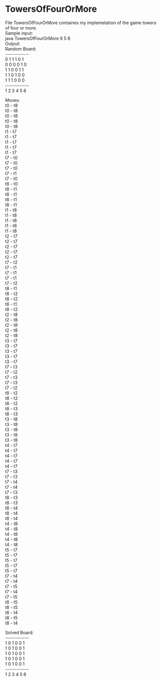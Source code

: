 # TowersOfFourOrMore
File TowersOfFourOrMore containes my implemetation of the game towers of four or more. <br />
Sample input:<br />
java TowersOfFourOrMore 9 5 6 <br />
Output:<br />
Random Board:<br />
------------<br />
0 1 1 1 0 1 <br />
0 0 0 0 1 0 <br />
1 1 0 0 1 1 <br />
1 1 0 1 0 0 <br />
1 1 1 0 0 0 <br />
------------<br />
1 2 3 4 5 6 <br />

Moves:<br />
 t0 - t8<br />
 t0 - t8<br />
 t0 - t8<br />
 t0 - t8<br />
 t0 - t8<br />
 t1 - t7<br />
 t1 - t7<br />
 t1 - t7<br />
 t1 - t7<br />
 t1 - t7<br />
 t7 - t0<br />
 t7 - t0<br />
 t7 - t0<br />
 t7 - t1<br />
 t7 - t0<br />
 t8 - t0<br />
 t8 - t1<br />
 t8 - t1<br />
 t8 - t1<br />
 t8 - t1<br />
 t1 - t8<br />
 t1 - t8<br />
 t1 - t8<br />
 t1 - t8<br />
 t1 - t8<br />
 t2 - t7<br />
 t2 - t7<br />
 t2 - t7<br />
 t2 - t7<br />
 t2 - t7<br />
 t7 - t2<br />
 t7 - t1<br />
 t7 - t1<br />
 t7 - t1<br />
 t7 - t2<br />
 t8 - t1<br />
 t8 - t2<br />
 t8 - t2<br />
 t8 - t1<br />
 t8 - t2<br />
 t2 - t8<br />
 t2 - t8<br />
 t2 - t8<br />
 t2 - t8<br />
 t2 - t8<br />
 t3 - t7<br />
 t3 - t7<br />
 t3 - t7<br />
 t3 - t7<br />
 t3 - t7<br />
 t7 - t3<br />
 t7 - t2<br />
 t7 - t3<br />
 t7 - t3<br />
 t7 - t2<br />
 t8 - t2<br />
 t8 - t2<br />
 t8 - t2<br />
 t8 - t3<br />
 t8 - t3<br />
 t3 - t8<br />
 t3 - t8<br />
 t3 - t8<br />
 t3 - t8<br />
 t3 - t8<br />
 t4 - t7<br />
 t4 - t7<br />
 t4 - t7<br />
 t4 - t7<br />
 t4 - t7<br />
 t7 - t3<br />
 t7 - t3<br />
 t7 - t4<br />
 t7 - t4<br />
 t7 - t3<br />
 t8 - t3<br />
 t8 - t3<br />
 t8 - t4<br />
 t8 - t4<br />
 t8 - t4<br />
 t4 - t8<br />
 t4 - t8<br />
 t4 - t8<br />
 t4 - t8<br />
 t4 - t8<br />
 t5 - t7<br />
 t5 - t7<br />
 t5 - t7<br />
 t5 - t7<br />
 t5 - t7<br />
 t7 - t4<br />
 t7 - t4<br />
 t7 - t5<br />
 t7 - t4<br />
 t7 - t5<br />
 t8 - t5<br />
 t8 - t5<br />
 t8 - t4<br />
 t8 - t5<br />
 t8 - t4<br />

Solved Board: <br />
------------<br />
1 0 1 0 0 1 <br />
1 0 1 0 0 1 <br />
1 0 1 0 0 1 <br />
1 0 1 0 0 1 <br />
1 0 1 0 0 1 <br />
------------<br />
1 2 3 4 5 6 <br />
